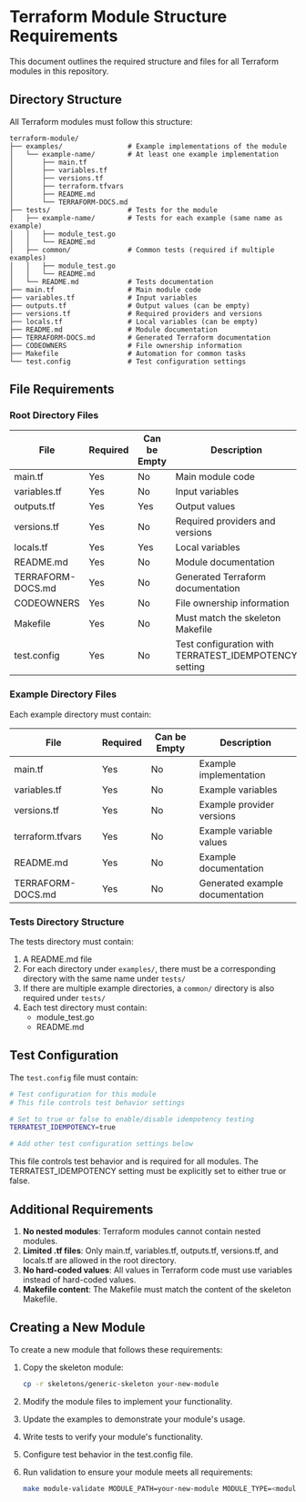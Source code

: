 # Terraform Module Structure Requirements

This document outlines the required structure and files for all Terraform modules in this repository.

## Directory Structure

All Terraform modules must follow this structure:

```
terraform-module/
├── examples/                # Example implementations of the module
│   └── example-name/        # At least one example implementation
│       ├── main.tf         
│       ├── variables.tf    
│       ├── versions.tf     
│       ├── terraform.tfvars
│       ├── README.md       
│       └── TERRAFORM-DOCS.md
├── tests/                   # Tests for the module
│   ├── example-name/        # Tests for each example (same name as example)
│   │   ├── module_test.go  
│   │   └── README.md       
│   ├── common/              # Common tests (required if multiple examples)
│   │   ├── module_test.go  
│   │   └── README.md       
│   └── README.md            # Tests documentation
├── main.tf                  # Main module code
├── variables.tf             # Input variables
├── outputs.tf               # Output values (can be empty)
├── versions.tf              # Required providers and versions
├── locals.tf                # Local variables (can be empty)
├── README.md                # Module documentation
├── TERRAFORM-DOCS.md        # Generated Terraform documentation
├── CODEOWNERS               # File ownership information
├── Makefile                 # Automation for common tasks
└── test.config              # Test configuration settings
```

## File Requirements

### Root Directory Files

| File | Required | Can be Empty | Description |
|------|----------|-------------|-------------|
| main.tf | Yes | No | Main module code |
| variables.tf | Yes | No | Input variables |
| outputs.tf | Yes | Yes | Output values |
| versions.tf | Yes | No | Required providers and versions |
| locals.tf | Yes | Yes | Local variables |
| README.md | Yes | No | Module documentation |
| TERRAFORM-DOCS.md | Yes | No | Generated Terraform documentation |
| CODEOWNERS | Yes | No | File ownership information |
| Makefile | Yes | No | Must match the skeleton Makefile |
| test.config | Yes | No | Test configuration with TERRATEST_IDEMPOTENCY setting |

### Example Directory Files

Each example directory must contain:

| File | Required | Can be Empty | Description |
|------|----------|-------------|-------------|
| main.tf | Yes | No | Example implementation |
| variables.tf | Yes | No | Example variables |
| versions.tf | Yes | No | Example provider versions |
| terraform.tfvars | Yes | No | Example variable values |
| README.md | Yes | No | Example documentation |
| TERRAFORM-DOCS.md | Yes | No | Generated example documentation |

### Tests Directory Structure

The tests directory must contain:

1. A README.md file
2. For each directory under `examples/`, there must be a corresponding directory with the same name under `tests/`
3. If there are multiple example directories, a `common/` directory is also required under `tests/`
4. Each test directory must contain:
   - module_test.go
   - README.md



## Test Configuration

The `test.config` file must contain:

```bash
# Test configuration for this module
# This file controls test behavior settings

# Set to true or false to enable/disable idempotency testing
TERRATEST_IDEMPOTENCY=true

# Add other test configuration settings below
```

This file controls test behavior and is required for all modules. The TERRATEST_IDEMPOTENCY setting must be explicitly set to either true or false.

## Additional Requirements

1. **No nested modules**: Terraform modules cannot contain nested modules.
2. **Limited .tf files**: Only main.tf, variables.tf, outputs.tf, versions.tf, and locals.tf are allowed in the root directory.
3. **No hard-coded values**: All values in Terraform code must use variables instead of hard-coded values.
4. **Makefile content**: The Makefile must match the content of the skeleton Makefile.

## Creating a New Module

To create a new module that follows these requirements:

1. Copy the skeleton module:
   ```bash
   cp -r skeletons/generic-skeleton your-new-module
   ```

2. Modify the module files to implement your functionality.

3. Update the examples to demonstrate your module's usage.

4. Write tests to verify your module's functionality.

5. Configure test behavior in the test.config file.

6. Run validation to ensure your module meets all requirements:
   ```bash
   make module-validate MODULE_PATH=your-new-module MODULE_TYPE=<module_type>
   ```